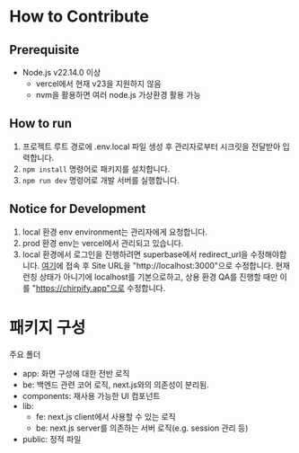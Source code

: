 # How to Contribute

## Prerequisite

- Node.js v22.14.0 이상
    - vercel에서 현재 v23을 지원하지 않음
    - nvm을 활용하면 여러 node.js 가상환경 활용 가능

## How to run


1. 프로젝트 루트 경로에 .env.local 파일 생성 후 관리자로부터 시크릿을 전달받아 입력합니다.
2. `npm install` 명령어로 패키지를 설치합니다.
3. `npm run dev` 명령어로 개발 서버를 실행합니다.

## Notice for Development

1. local 환경 env environment는 관리자에게 요청합니다.
2. prod 환경 env는 vercel에서 관리되고 있습니다.
3. local 환경에서 로그인을 진행하려면 superbase에서 redirect_url을 수정해야합니다. [여기](https://supabase.com/dashboard/project/qbvcwhzupopjzhqwsjlx/auth/url-configuration)에 접속 후 Site URL을 "http://localhost:3000"으로 수정합니다. 현재 런칭 상태가 아니기에 localhost를 기본으로하고, 상용 환경 QA를 진행할 때만 이를 "https://chirpify.app"으로 수정합니다.

# 패키지 구성

주요 폴더
- app: 화면 구성에 대한 전반 로직
- be: 백엔드 관련 코어 로직, next.js와의 의존성이 분리됨.
- components: 재사용 가능한 UI 컴포넌트
- lib: 
    - fe: next.js client에서 사용할 수 있는 로직
    - be: next.js server를 의존하는 서버 로직(e.g. session 관리 등)
- public: 정적 파일